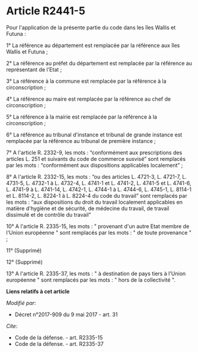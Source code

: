 # Article R2441-5

Pour l'application de la présente partie du code dans les îles Wallis et Futuna :

1° La référence au département est remplacée par la référence aux îles Wallis et Futuna ;

2° La référence au préfet du département est remplacée par la référence au représentant de l'Etat ;

3° La référence à la commune est remplacée par la référence à la circonscription ;

4° La référence au maire est remplacée par la référence au chef de circonscription ;

5° La référence à la mairie est remplacée par la référence à la circonscription ;

6° La référence au tribunal d'instance et tribunal de grande instance est remplacée par la référence au tribunal de première
instance ;

7° A l'article R. 2332-9, les mots : “conformément aux prescriptions des articles L. 251 et suivants du code de commerce
susvisé” sont remplacés par les mots : “conformément aux dispositions applicables localement” ;

8° A l'article R. 2332-15, les mots : “ou des articles L. 4721-3, L. 4721-7, L. 4731-5, L. 4732-1 à L. 4732-4, L. 4741-1 et
L. 4741-2, L. 4741-5 et L. 4741-6, L. 4741-9 à L. 4741-14, L. 4742-1, L. 4744-1 à L. 4744-6, L. 4745-1, L. 8114-1 et L.
8114-2, L. 8224-1 à L. 8224-4 du code du travail” sont remplacés par les mots : “aux dispositions du droit du travail
localement applicables en matière d'hygiène et de sécurité, de médecine du travail, de travail dissimulé et de contrôle du
travail”

10° A l'article R. 2335-15, les mots : " provenant d'un autre Etat membre de l'Union européenne " sont remplacés par les
mots : " de toute provenance " ;

11° (Supprimé)

12° (Supprimé)

13° A l'article R. 2335-37, les mots : " à destination de pays tiers à l'Union européenne " sont remplacés par les mots : "
hors de la collectivité ".

**Liens relatifs à cet article**

_Modifié par_:

  - Décret n°2017-909 du 9 mai 2017 - art. 31

_Cite_:

  - Code de la défense. - art. R2335-15
  - Code de la défense. - art. R2335-37
